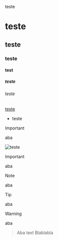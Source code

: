 teste
# teste
## teste
### teste
#### test
##### teste
###### teste
[teste](https//google.com)
- teste
  
> [!IMPORTANT]
> aba

![teste](https://www.google.com.br/images/branding/googlelogo/2x/googlelogo_color_160x56dp.png)
> [!IMPORTANT]
> aba

> [!NOTE]
> aba

> [!TIP]
> aba

> [!WARNING]
> aba 

> Aba text
> Blablabla
